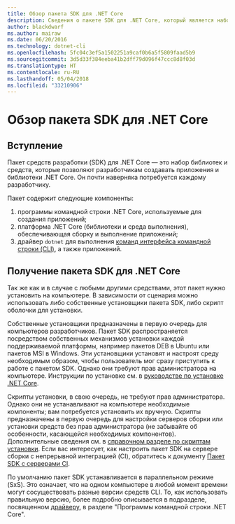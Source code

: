 ```yaml
---
title: Обзор пакета SDK для .NET Core
description: Сведения о пакете SDK для .NET Core, который является набором библиотек и средств, используемых для создания проектов .NET Core.
author: blackdwarf
ms.author: mairaw
ms.date: 06/20/2016
ms.technology: dotnet-cli
ms.openlocfilehash: 5fc04c3ef5a1502251a9caf0b6a5f5809faad5b9
ms.sourcegitcommit: 3d5d33f384eeba41b2dff79d096f47ccc8d8f03d
ms.translationtype: HT
ms.contentlocale: ru-RU
ms.lasthandoff: 05/04/2018
ms.locfileid: "33210906"
---
```

# <a name="net-core-sdk-overview"></a>Обзор пакета SDK для .NET Core 

## <a name="introduction"></a>Вступление
Пакет средств разработки (SDK) для .NET Core — это набор библиотек и средств, которые позволяют разработчикам создавать приложения и библиотеки .NET Core. Он почти наверняка потребуется каждому разработчику. 

Пакет содержит следующие компоненты:

1. программы командной строки .NET Core, используемые для создания приложений;
2. платформа .NET Core (библиотеки и среда выполнения), обеспечивающая сборку и выполнение приложений;
3. драйвер `dotnet` для выполнения [команд интерфейса командной строки (CLI)](tools/index.md), а также приложений.


## <a name="acquiring-the-net-core-sdk"></a>Получение пакета SDK для .NET Core
Так же как и в случае с любыми другими средствами, этот пакет нужно установить на компьютере. В зависимости от сценария можно использовать либо собственные установщики пакета SDK, либо скрипт оболочки для установки.

Собственные установщики предназначены в первую очередь для компьютеров разработчиков. Пакет SDK распространяется посредством собственных механизмов установки каждой поддерживаемой платформы, например пакетов DEB в Ubuntu или пакетов MSI в Windows. Эти установщики установят и настроят среду необходимым образом, чтобы пользователь мог сразу приступить к работе с пакетом SDK. Однако они требуют прав администратора на компьютере. Инструкции по установке см. в [руководстве по установке .NET Core](https://aka.ms/dotnetcoregs).

Скрипты установки, в свою очередь, не требуют прав администратора. Однако они не устанавливают на компьютере необходимые компоненты; вам потребуется установить их вручную. Скрипты предназначены в первую очередь для настройки серверов сборки или установки средств без прав администратора (не забывайте об особенности, касающейся необходимых компонентов). Дополнительные сведения см. в [справочном разделе по скриптам установки](tools/dotnet-install-script.md). Если вас интересует, как настроить пакет SDK на сервере сборки с непрерывной интеграцией (CI), обратитесь к документу [Пакет SDK с серверами CI](tools/using-ci-with-cli.md). 

По умолчанию пакет SDK устанавливается в параллельном режиме (SxS). Это означает, что на одном компьютере в любой момент времени могут сосуществовать разные версии средств CLI. То, как использовать правильную версию, более подробно описывается в подразделе, посвященном [драйверу](tools/index.md#driver), в разделе "Программы командной строки .NET Core".

